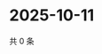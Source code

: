 # 2025-10-11

共 0 条

<!-- BEGIN ZHIHUQUESTIONS -->
<!-- 最后更新时间 Sat Oct 11 2025 22:08:21 GMT+0800 (China Standard Time) -->

<!-- END ZHIHUQUESTIONS -->
